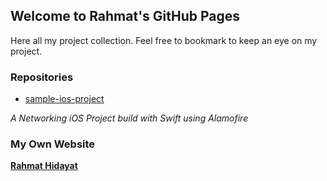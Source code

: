 ## Welcome to Rahmat's GitHub Pages
Here all my project collection. Feel free to bookmark to keep an eye on my project.

### Repositories
- [sample-ios-project](https://github.com/rhmthidayat/sample-ios-project)

_A Networking iOS Project build with Swift using Alamofire_

### My Own Website
**[Rahmat Hidayat](http://rahmat-hidayat.xyz/)**
